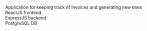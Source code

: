 Application for keeping track of invoices and generating new ones <br>
ReactJS frontend <br>
ExpressJS backend <br>
PostgreSQL DB
